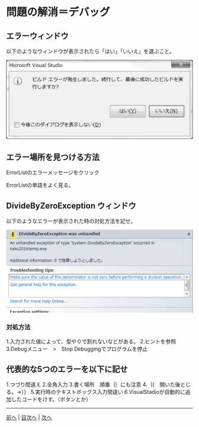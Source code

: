 # 問題の解消＝デバッグ

## エラーウィンドウ
以下のようなウィンドウが表示されたら「はい」「いいえ」を選ぶこと。

![エラーウィンドウ](imgs/0300.png)

## エラー場所を見つける方法
ErrorListのエラーメッセージをクリック

ErrorListの単語をよく見る。


## DivideByZeroException ウィンドウ
以下のようなエラーが表示された時の対処方法を記せ。

![ゼロ例外](imgs/0301.png)

### 対処方法
1.入力された値によって、型や０で割れないなどがある。
2.ヒントを参照
3.Debugメニュー　>　Stop Debuggingでプログラムを停止

## 代表的な5つのエラーを以下に記せ
1.つづり間違え
2.全角入力
3.書く場所　順番｛｝にも注意
4.｛(　開いた後とじる。→）｝
5.実行時のテキストボックス入力間違い
6.VisualStadioが自動的に追加したコードをけす。（ボタンとか）

---

[前へ](README.md#%E3%83%97%E3%83%AD%E3%82%B0%E3%83%A9%E3%83%9F%E3%83%B3%E3%82%B0%E3%81%AE%E8%82%9D) | [目次へ](README.md#%E7%9B%AE%E6%AC%A1) | [次へ](04.md)
